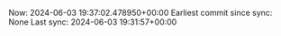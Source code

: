 Now: 2024-06-03 19:37:02.478950+00:00 Earliest commit since sync: None Last sync: 2024-06-03 19:31:57+00:00
